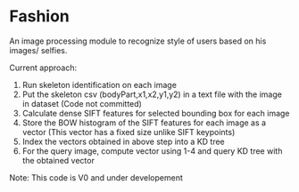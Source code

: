 Fashion
=======

An image processing module to recognize style of users based on his images/ selfies.

Current approach:
1) Run skeleton identification on each image
2) Put the skeleton csv (bodyPart,x1,x2,y1,y2) in a text file with the image in dataset (Code not committed)
3) Calculate dense SIFT features for selected bounding box for each image
4) Store the BOW histogram of the SIFT features for each image as a vector (This vector has a fixed size unlike SIFT keypoints)
5) Index the vectors obtained in above step into a KD tree
5) For the query image, compute vector using 1-4 and query KD tree with the obtained vector


Note: This code is V0 and under developement
